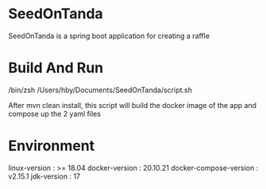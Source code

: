 # SeedOnTanda
SeedOnTanda is a spring boot application for creating a raffle

# Build And Run
/bin/zsh /Users/hby/Documents/SeedOnTanda/script.sh

After mvn clean install, this script will build the docker image of the app and compose up the 2 yaml files

# Environment
linux-version : >= 18.04
docker-version : 20.10.21
docker-compose-version : v2.15.1
jdk-version : 17

